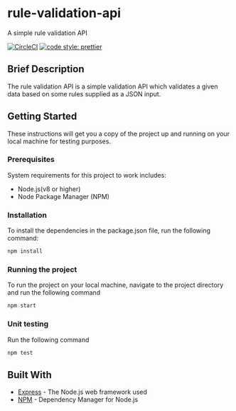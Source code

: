 # rule-validation-api

A simple rule validation API

[![CircleCI](https://circleci.com/gh/olorondu-emeka/rule-validation-api.svg?style=svg&circle-token=87307e50e5532bf699aac3cab3acffa37a72be87)](https://app.circleci.com/pipelines/github/olorondu-emeka/rule-validation-api)
[![code style: prettier](https://img.shields.io/badge/code_style-prettier-ff69b4.svg?style=flat-square)](https://github.com/prettier/prettier)

## Brief Description

The rule validation API is a simple validation API which validates a given data based on some rules supplied as a JSON input.

## Getting Started

These instructions will get you a copy of the project up and running on your local machine for testing purposes.

### Prerequisites

System requirements for this project to work includes:

- Node.js(v8 or higher)
- Node Package Manager (NPM)

### Installation

To install the dependencies in the package.json file, run the following command:

```bash
npm install
```

### Running the project

To run the project on your local machine, navigate to the project directory and run the following command

```bash
npm start
```

### Unit testing

Run the following command

```bash
npm test
```

## Built With

- [Express](https://expressjs.com/) - The Node.js web framework used
- [NPM](https://www.npmjs.com/) - Dependency Manager for Node.js
